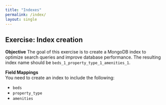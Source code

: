 ```yaml
---
title: "Indexes"
permalink: /index/
layout: single
---
```


## Exercise: Index creation

**Objective** 
The goal of this exercise is to create a MongoDB index to optimize search queries and improve database performance. The resulting index name should be `beds_1_property_type_1_amenities_1`.

**Field Mappings**  
You need to create an index to include the following:
- `beds`
- `property_type`
- `amenities`
